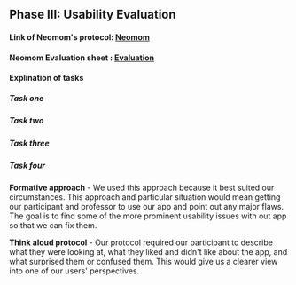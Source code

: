 ## Phase III: Usability Evaluation

#### Link of Neomom's protocol: [Neomom](https://xd.adobe.com/view/8777d0fb-7406-4b3a-5532-9525e88d8f0b-f146/)

#### Neomom Evaluation sheet : [Evaluation](https://github.com/UsabilityEngineering/Neomom/blob/master/phase3/Evaluation.pdf)

#### Explination of tasks
##### Task one
##### Task two
##### Task three
##### Task four

__Formative approach__ - We used this approach because it best suited our circumstances. This approach and particular situation would mean getting our participant and professor to use our app and point out any major flaws. The goal is to find some of the more prominent usability issues with out app so that we can fix them.

__Think aloud protocol__ - Our protocol required our participant to describe what they were looking at, what they liked and didn't like about the app, and what surprised them or confused them. This would give us a clearer view into one of our users' perspectives.
